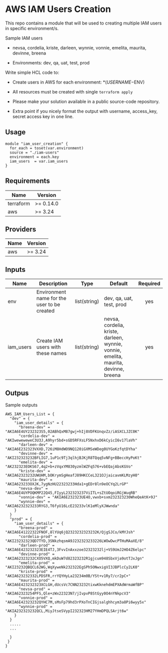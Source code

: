 # AWS IAM Users Creation

This repo contains a module that will be used to creating multiple IAM users in specific environment/s.

Sample IAM users

- nevsa, cordelia, kriste, darleen, wynnie, vonnie, emelita, maurita, devinne, breena

- Environments: dev, qa, uat, test, prod

Write simple HCL code to:

- Create users in AWS for each environment: *($USERNAME-$ENV)

- All resources must be created with single `terraform apply`

- Please make your solution available in a public source-code repository.

- Extra point if you nicely format the output with username, access_key, secret access key in one line.


## Usage

```
module "iam_user_creation" {
  for_each = toset(var.environment)
  source = "./iam-users"
  environment = each.key
  iam_users  = var.iam_users
}
```

## Requirements

| Name | Version |
|------|---------|
| terraform | >= 0.14.0 |
| aws | >= 3.24 |

## Providers

| Name | Version |
|------|---------|
| aws | >= 3.24 |

## Inputs

| Name | Description | Type | Default | Required |
|------|-------------|------|---------|:--------:|
| env  | Environment name for the user to be created | list(string) | dev, qa, uat, test, prod| yes |
| iam_users  | Create IAM users with these names | list(string) | nevsa, cordelia, kriste, darleen, wynnie, vonnie, emelita, maurita, devinne, breena | yes |

## Outpus

Sample outputs
```
AWS_IAM_Users_List = {
  "dev" = {
    "iam_user_details" = {
      "breena-dev" = "AKIA6E4UY232323S5,02ABhQxM87gwj+hIj8VDFKUnqvZz/iASXCLJZC0K"
      "cordelia-dev" = "AKIweweweweC3U3J,A9hyr5bd+sGD5RFXsLF5NxhxD6kCyicI6v17laVh"
      "darleen-dev" = "AKIA6E232323VXXD,726iM8HdWO9NQ120iGXMSeWDeg0UYGoKzfqtDYha"
      "devinne-dev" = "AKI232323232BFLIG7,1uP1c9Tj3qlhjBJKjR8TQqq5vNFg+BBeccHyPoKt"
      "emelita-dev" = "AK232323EOKS67,4q2+b+zVqxYM830yzmlWZFq576+vbEQajAbsKGVo"
      "kriste-dev" = "AKIA62323232UWUHM,bOKrymSgHeafJ89HKCCeL321OJjaicavmKLMzyH0"
      "maurita-dev" = "AKIA623233OXJK,7ygNzHU22323233Hda1+gEDr8ln9eOCYq2LrGP"
      "nevsa-dev" = "AKIA6E4UYPOQKMP22Q45,FIyyL232323237ViITL+sZtUOqoiRGjWuqRB"
      "vonnie-dev" = "AKIA6E232323UE4O,vwxb+sxm232323230WheQeAtK+9J"
      "wynnie-dev" = "AKIA6232323233RYG3,T6fyU16LcE23233vlK1eMlyXJWwnda"
    }
  }
  "prod" = {
    "iam_user_details" = {
      "breena-prod" = "AKIA6E41222322FNOF,8lYUq6jQ2323232323232K/QjgSJCo/kMYJsh"
      "cordelia-prod" = "AKI23232323QD7TYD,3SNkzhqsmA9J232323233226LWOwDwcPTHuMAaXE/8"
      "darleen-prod" = "AKIA6E423232323EIE4TJ,3FvvInAxxzoe32323232lj+VS9UmJ2HO4Z6elpc"
      "devinne-prod" = "AKIA62323232CXO5VXQ,mkDuW7d82323232R1gjcum948SbxVja9otTJxJgn"
      "emelita-prod" = "AKI23232QBQCL62WG,WqXyweNk232322EgSPh5ONwxigVI3JBPlcCy2LK0"
      "kriste-prod" = "AKIA623232332LPDSFR,rrYQYHyLa23234m0B/YSt+v1Ry7/cr2pC+"
      "maurita-prod" = "AKIA6E423232323XCLGH,dUcsVc7CNN23232tixwKknehdmEPXAdWrmaWfBP"
      "nevsa-prod" = "AKIA62323254PFS,Qle+zWx22323N7/jIvpvP8StGyy0O4nYNkpcV3"
      "vonnie-prod" = "AKIA6E42323232QYHC7M,sMsFp79hd3rPXoTnCIGjsalghhcym3a8Pi6wyy5x"
      "wynnie-prod" = "AKIA232323232QCL,MiyJtseSVypI232323HM27YHmDPQLSArjt6w"
    }
  }
  .....
  ...

  }
 }
}
```
